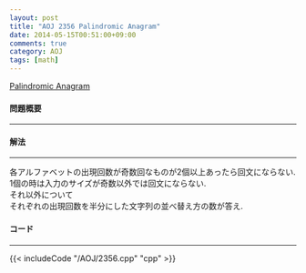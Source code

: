 ```yaml
---
layout: post
title: "AOJ 2356 Palindromic Anagram"
date: 2014-05-15T00:51:00+09:00
comments: true
category: AOJ
tags: [math]
---
```


[Palindromic Anagram](http://judge.u-aizu.ac.jp/onlinejudge/description.jsp?id=2356)

#### 問題概要

****

#### 解法

****

各アルファベットの出現回数が奇数回なものが2個以上あったら回文にならない.  
1個の時は入力のサイズが奇数以外では回文にならない.   
それ以外について  
それぞれの出現回数を半分にした文字列の並べ替え方の数が答え.  

#### コード

****

{{< includeCode "/AOJ/2356.cpp" "cpp" >}}
